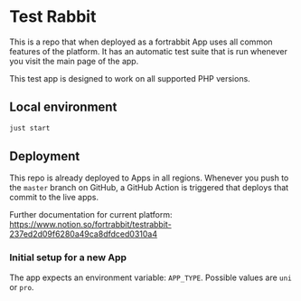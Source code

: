 # Test Rabbit

This is a repo that when deployed as a fortrabbit App uses all common features of the platform. 
It has an automatic test suite that is run whenever you visit the main page of the app.

This test app is designed to work on all supported PHP versions.


## Local environment

```bash
just start
```


## Deployment

This repo is already deployed to Apps in all regions. 
Whenever you push to the `master` branch on GitHub, 
a GitHub Action is triggered that deploys that commit to the live apps.

Further documentation for current platform: 
https://www.notion.so/fortrabbit/testrabbit-237ed2d09f6280a49ca8dfdced0310a4


### Initial setup for a new App

The app expects an environment variable: `APP_TYPE`. Possible values are `uni` or `pro`.


